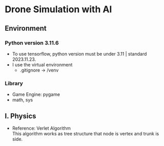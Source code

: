 # Drone Simulation with AI

## Environment

### Python version 3.11.6

- To use tensorflow, python version must be under 3.11 | standard 2023.11.23.
- I use the virtual environment
  - .gitignore -> /venv

### Library

- Game Engine: pygame
- math, sys

## I. Physics

- Reference: Verlet Algorithm
  <br> This algorithm works as tree structure that node is vertex and trunk is side.
